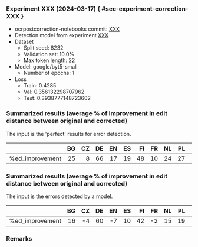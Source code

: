 ### Experiment XXX (2024-03-17) { #sec-experiment-correction-XXX }

* ocrpostcorrection-notebooks commit: [XXX](XXX)
* Detection model from experiment [XXX](XXX)
* Dataset
    * Split seed: 8232
    * Validation set: 10.0%
    * Max token length: 22
* Model: google/byt5-small
    * Number of epochs: 1
* Loss
    * Train: 0.4285
    * Val: 0.356132298707962
    * Test: 0.3938777148723602

### Summarized results (average % of improvement in edit distance between original and corrected)

The input is the 'perfect' results for error detection.

|                 |   BG |   CZ |   DE |   EN |   ES |   FI |   FR |   NL |   PL |   SL |
|:----------------|-----:|-----:|-----:|-----:|-----:|-----:|-----:|-----:|-----:|-----:|
| %ed_improvement |   25 |    8 |   66 |   17 |   19 |   48 |   10 |   24 |   27 |   18 |

### Summarized results (average % of improvement in edit distance between original and corrected)

The input is the errors detected by a model.

|                 |   BG |   CZ |   DE |   EN |   ES |   FI |   FR |   NL |   PL |   SL |
|:----------------|-----:|-----:|-----:|-----:|-----:|-----:|-----:|-----:|-----:|-----:|
| %ed_improvement |   16 |   -4 |   60 |   -7 |   10 |   42 |   -2 |   15 |   19 |   11 |

### Remarks